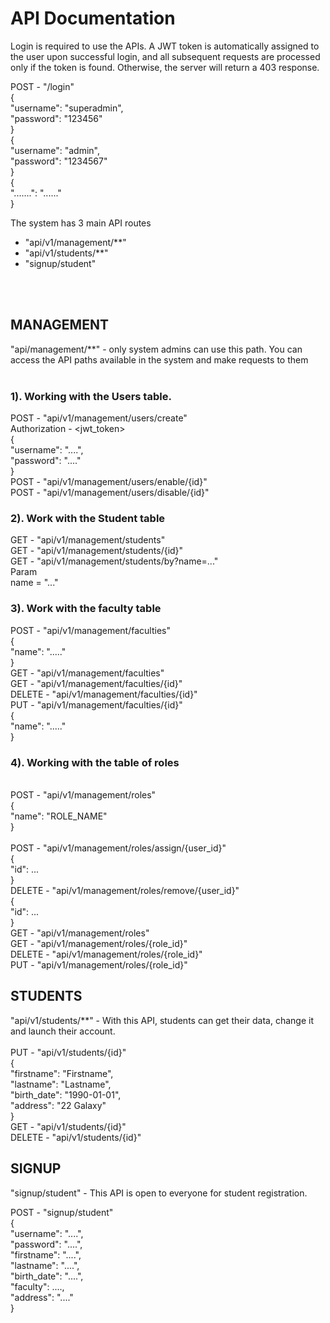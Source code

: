 # API Documentation

Login is required to use the APIs. A JWT token is automatically assigned to the user upon successful login, and all subsequent requests are processed only if the token is found. Otherwise, the server will return a 403 response. <br>

POST - "/login" <br>
{<br>
    "username": "superadmin",<br>
    "password": "123456"<br>
}<br>
{<br>
    "username": "admin",<br>
    "password": "1234567"<br>
}<br>
{<br>
	".......": "......"<br>
}<br>

The system has 3 main API routes <br>
- "api/v1/management/**" <br>
- "api/v1/students/**" <br>
- "signup/student" <br>

<br>
<br>

## MANAGEMENT <br>
"api/management/**" - only system admins can use this path. You can access the API paths available in the system and make requests to them <br>
<br>
### 1). Working with the Users table.<br>
POST - "api/v1/management/users/create" <br>
Authorization - <jwt_token> <br>
{<br>
    "username": "....",<br>
    "password": "...."<br>
}<br>
POST - "api/v1/management/users/enable/{id}" <br>
POST - "api/v1/management/users/disable/{id}" <br>


### 2). Work with the Student table <br>
GET - "api/v1/management/students" <br>
GET - "api/v1/management/students/{id}" <br>
GET - "api/v1/management/students/by?name=..." <br>
Param<br>
name = "..." <br>


### 3). Work with the faculty table <br>
POST - "api/v1/management/faculties"<br>
{<br>
	"name": "....."<br>
}<br>
GET - "api/v1/management/faculties" <br>
GET - "api/v1/management/faculties/{id}" <br>
DELETE - "api/v1/management/faculties/{id}" <br>
PUT - "api/v1/management/faculties/{id}" <br>
{<br>
    "name": "....." <br>
}<br>


### 4). Working with the table of roles <br>
<br>
POST - "api/v1/management/roles" <br>
{<br>
	"name": "ROLE_NAME" <br>
}<br>
<br>
POST - "api/v1/management/roles/assign/{user_id}" <br>
{<br>
	"id": ... <br>
}<br>
DELETE - "api/v1/management/roles/remove/{user_id}" <br>
{<br>
	"id": ... <br>
}<br>
GET - "api/v1/management/roles" <br>
GET - "api/v1/management/roles/{role_id}" <br>
DELETE - "api/v1/management/roles/{role_id}" <br>
PUT - "api/v1/management/roles/{role_id}" <br>


## STUDENTS <br>
"api/v1/students/**" - With this API, students can get their data, change it and launch their account. <br>
<br>
PUT - "api/v1/students/{id}" <br>
{<br>
    "firstname": "Firstname", <br>
    "lastname": "Lastname", <br>
    "birth_date": "1990-01-01", <br>
    "address": "22 Galaxy" <br>
} <br>
GET - "api/v1/students/{id}" <br>
DELETE - "api/v1/students/{id}" <br>

## SIGNUP <br>
"signup/student" - This API is open to everyone for student registration. <br>

POST - "signup/student" <br>
{<br>
    "username": "....", <br>
    "password": "....", <br>
    "firstname": "....", <br>
    "lastname": "....", <br>
    "birth_date": "....", <br>
    "faculty": ...., <br>
    "address": "...." <br>
}
